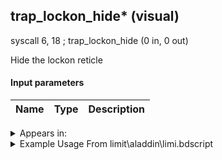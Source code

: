## trap_lockon_hide* (visual)

syscall 6, 18 ; trap_lockon_hide (0 in, 0 out)

Hide the lockon reticle

#### Input parameters
| Name | Type | Description
|------|------|------------




<details>
	<summary>Appears in:</summary>
| filename | Entity (obj)
|----------|-------------
| limit\aladdin\limi.bdscript       |           
| limit\auron\limi.bdscript       |           
| limit\sparrow\limi.bdscript       |           

</details>

<details>
	<summary>Example Usage From limit\aladdin\limi.bdscript</summary>
L3650:
 popToSp 0
 pushFromFSp 0
 gosub 4, L3241
 syscall 6, 18 ; trap_lockon_hide (0 in, 0 out)
 ret
</details>

